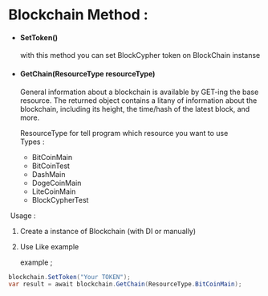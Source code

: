 # Blockchain Method : 

<ul>
  <li>
    <h4>SetToken()</h2>
    <p>with this method you can set BlockCypher token on BlockChain instanse</p>
  </li>
  <li>
    <h4>GetChain(ResourceType resourceType)</h2>
    <p>General information about a blockchain is available by GET-ing the base resource. The returned object contains a litany of information about the blockchain, including its height, the time/hash of the latest block, and more.
      </p>
      <p>
          ResourceType for tell program which resource you want to use
          <br>
          Types :
          	 <ul>
                 <li>BitCoinMain</li>
                 <li>BitCoinTest</li>
                 <li>DashMain</li>
                 <li>DogeCoinMain</li>
                 <li>LiteCoinMain</li>
                 <li>BlockCypherTest</li>
     		 </ul>
      </ul>

​	Usage : 

1. Create a instance of Blockchain (with DI or manually)

2. Use Like example

   example ; 

```c#
blockchain.SetToken("Your TOKEN");
var result = await blockchain.GetChain(ResourceType.BitCoinMain);
```

 